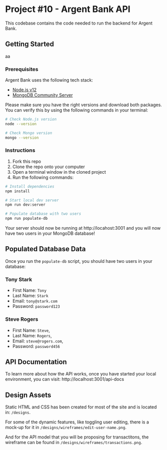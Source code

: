 # Project #10 - Argent Bank API

This codebase contains the code needed to run the backend for Argent Bank.

## Getting Started

aa

### Prerequisites

Argent Bank uses the following tech stack:

- [Node.js v12](https://nodejs.org/en/)
- [MongoDB Community Server](https://www.mongodb.com/try/download/community)

Please make sure you have the right versions and download both packages. You can verify this by using the following commands in your terminal:

```bash
# Check Node.js version
node --version

# Check Mongo version
mongo --version
```

### Instructions

1. Fork this repo
1. Clone the repo onto your computer
1. Open a terminal window in the cloned project
1. Run the following commands:

```bash
# Install dependencies
npm install

# Start local dev server
npm run dev:server

# Populate database with two users
npm run populate-db
```

Your server should now be running at http://locahost:3001 and you will now have two users in your MongoDB database!

## Populated Database Data

Once you run the `populate-db` script, you should have two users in your database:

### Tony Stark

- First Name: `Tony`
- Last Name: `Stark`
- Email: `tony@stark.com`
- Password: `password123`

### Steve Rogers

- First Name: `Steve`,
- Last Name: `Rogers`,
- Email: `steve@rogers.com`,
- Password: `password456`

## API Documentation

To learn more about how the API works, once you have started your local environment, you can visit: http://localhost:3001/api-docs

## Design Assets

Static HTML and CSS has been created for most of the site and is located in: `/designs`.

For some of the dynamic features, like toggling user editing, there is a mock-up for it in `/designs/wireframes/edit-user-name.png`.

And for the API model that you will be proposing for transactitons, the wireframe can be found in `/designs/wireframes/transactions.png`.
